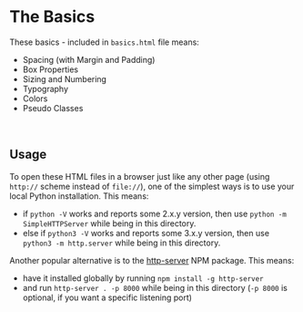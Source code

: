 # The Basics

These basics - included in `basics.html` file means:

- Spacing (with Margin and Padding)
- Box Properties
- Sizing and Numbering
- Typography
- Colors
- Pseudo Classes



<br/>

## Usage

To open these HTML files in a browser just like any other page (using `http://` scheme instead of `file://`), 
one of the simplest ways is to use your local Python installation. This means:
- if `python -V` works and reports some 2.x.y version, then use `python -m SimpleHTTPServer` while being in this directory.
- else if `python3 -V` works and reports some 3.x.y version, then use `python3 -m http.server` while being in this directory.

Another popular alternative is to the [http-server](https://www.npmjs.com/package/http-server) NPM package. This means:
- have it installed globally by running `npm install -g http-server`
- and run `http-server . -p 8000` while being in this directory (`-p 8000` is optional, if you want a specific listening port)

<br/>

